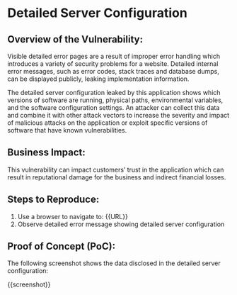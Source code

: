 # Detailed Server Configuration

## Overview of the Vulnerability:

Visible detailed error pages are a result of improper error handling which introduces a variety of security problems for a website. Detailed internal error messages, such as error codes, stack traces and database dumps, can be displayed publicly, leaking implementation information.

The detailed server configuration leaked by this application shows which versions of software are running, physical paths, environmental variables, and the software configuration settings. An attacker can collect this data and combine it with other attack vectors to increase the severity and impact of malicious attacks on the application or exploit specific versions of software that have known vulnerabilities.

## Business Impact:

This vulnerability can impact customers’ trust in the application which can result in reputational damage for the business and indirect financial losses.

## Steps to Reproduce:

1. Use a browser to navigate to: {{URL}}
1. Observe detailed error message showing detailed server configuration

## Proof of Concept (PoC):

The following screenshot shows the data disclosed in the detailed server configuration:

{{screenshot}}
